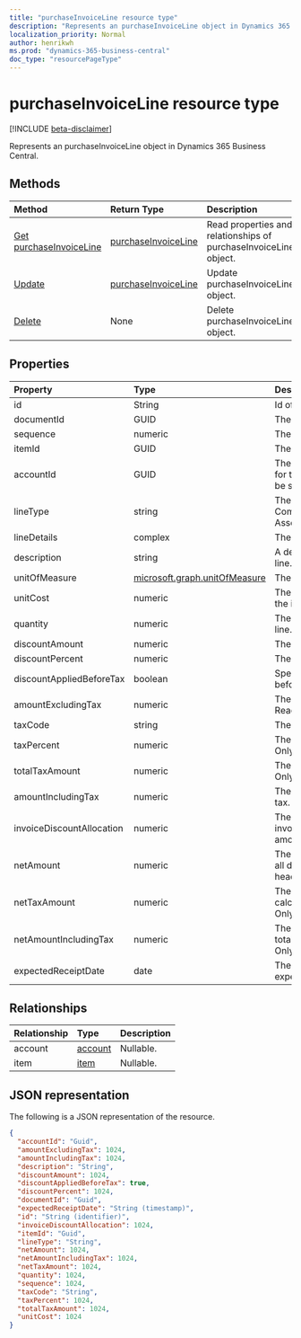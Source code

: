 ```yaml
---
title: "purchaseInvoiceLine resource type"
description: "Represents an purchaseInvoiceLine object in Dynamics 365 Business Central."
localization_priority: Normal
author: henrikwh
ms.prod: "dynamics-365-business-central"
doc_type: "resourcePageType"
---
```


# purchaseInvoiceLine resource type

[!INCLUDE [beta-disclaimer](../../includes/beta-disclaimer.md)]

Represents an purchaseInvoiceLine object in Dynamics 365 Business Central.

## Methods

| Method       | Return Type | Description |
|:-------------|:------------|:------------|
| [Get purchaseInvoiceLine](../api/dynamics-purchaseinvoiceline-get.md) | [purchaseInvoiceLine](dynamics-purchaseinvoiceline.md) | Read properties and relationships of purchaseInvoiceLine object. |
| [Update](../api/dynamics-purchaseinvoiceline-update.md) | [purchaseInvoiceLine](dynamics-purchaseinvoiceline.md) | Update purchaseInvoiceLine object. |
| [Delete](../api/dynamics-purchaseinvoiceline-delete.md) | None | Delete purchaseInvoiceLine object. |

## Properties

| Property     | Type        | Description |
|:-------------|:------------|:------------|
|id|String| Id of the purchase invoice line.|
|documentId|GUID|The ID of the parent invoice.|
|sequence|numeric|The line sequence number.|
|itemId|GUID|The Id of the item in the invoice line.|
|accountId|GUID|The Id of the Account that will be used for this line. lineType will automatically be set to "Account" if this is set.|
|lineType|string|The type of the line. Can be Comment,Account,Item,Resource,Fixed Asset,Charge|
|lineDetails|complex|The details of the line.|
|description|string|A description of the item in the invoice line.|
|unitOfMeasure|[microsoft.graph.unitOfMeasure](../resources/dynamics-complextypes.md)|The unit of measure complex type.|
|unitCost|numeric|The unit cost of each individual item in the invoice line.|
|quantity|numeric|The quantity of the item in the invoice line.|
|discountAmount|numeric|The line discount amount.|
|discountPercent|numeric|The line discount percent.|
|discountAppliedBeforeTax|boolean|Specified if the discount is applied before tax. Read-Only.|
|amountExcludingTax|numeric|The line amount excluding the tax. Read-Only.|
|taxCode|string|The tax code for the line.|
|taxPercent|numeric|The tax percent for the line. Read-Only.|
|totalTaxAmount|numeric|The total tax amount for the line. Read-Only.|
|amountIncludingTax|numeric|The total amount for the line including tax. Read-Only.|
|invoiceDiscountAllocation|numeric|The invoice discount allocation is the invoice discount distributed on the total amount. Read-Only.|
|netAmount|numeric|The net amount is the amount including all discounts (taken from invoice header). Read-Only.|
|netTaxAmount|numeric|The net tax amount is the tax amount calculated from net amount. Read-Only.|
|netAmountIncludingTax|numeric|The net amount including tax is the total net amount including tax. Read-Only.|
|expectedReceiptDate|date|The date the item in the line is expected to be received.|

## Relationships

| Relationship | Type        | Description |
|:-------------|:------------|:------------|
|account|[account](dynamics-account.md)| Nullable.|
|item|[item](dynamics-item.md)| Nullable.|

## JSON representation

The following is a JSON representation of the resource.

<!-- {
  "blockType": "resource",
  "optionalProperties": [

  ],
  "@odata.type": "microsoft.graph.purchaseInvoiceLine",
  "baseType": "",
  "keyProperty": "id"
}-->

```json
{
  "accountId": "Guid",
  "amountExcludingTax": 1024,
  "amountIncludingTax": 1024,
  "description": "String",
  "discountAmount": 1024,
  "discountAppliedBeforeTax": true,
  "discountPercent": 1024,
  "documentId": "Guid",
  "expectedReceiptDate": "String (timestamp)",
  "id": "String (identifier)",
  "invoiceDiscountAllocation": 1024,
  "itemId": "Guid",
  "lineType": "String",
  "netAmount": 1024,
  "netAmountIncludingTax": 1024,
  "netTaxAmount": 1024,
  "quantity": 1024,
  "sequence": 1024,
  "taxCode": "String",
  "taxPercent": 1024,
  "totalTaxAmount": 1024,
  "unitCost": 1024
}
```

<!-- uuid: 16cd6b66-4b1a-43a1-adaf-3a886856ed98
2019-02-04 14:57:30 UTC -->
<!-- {
  "type": "#page.annotation",
  "description": "purchaseInvoiceLine resource",
  "keywords": "",
  "section": "documentation",
  "tocPath": ""
}-->